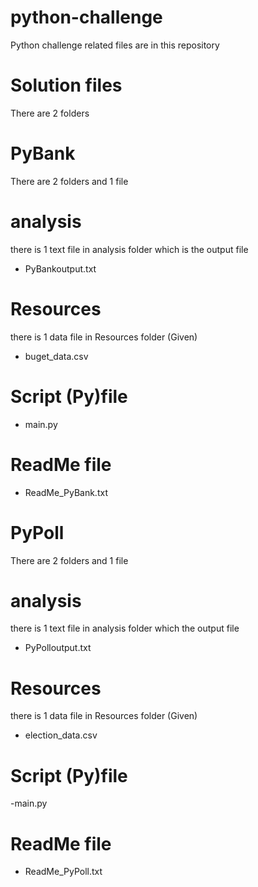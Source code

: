# python-challenge
Python challenge related files are in this repository

# Solution files
There are 2 folders

# PyBank
There are 2 folders and 1 file 
  
  # analysis
  there is 1 text file in analysis folder which is the output file 
  - PyBankoutput.txt
        
  # Resources
  there is 1 data file in Resources folder (Given)
  - buget_data.csv
    
 # Script (Py)file      
  - main.py
 # ReadMe file
  - ReadMe_PyBank.txt
# PyPoll
There are 2 folders and 1 file 
  
  # analysis
  there is 1 text file in analysis folder which the output file
  - PyPolloutput.txt
        
  # Resources
  there is 1 data file in Resources folder (Given)   
  - election_data.csv
          
# Script (Py)file
  -main.py 
# ReadMe file
 - ReadMe_PyPoll.txt


